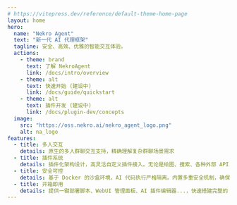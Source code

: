 ```yaml
---
# https://vitepress.dev/reference/default-theme-home-page
layout: home
hero:
  name: "Nekro Agent"
  text: "新一代 AI 代理框架"
  tagline: 安全、高效、优雅的智能交互体验。
  actions:
    - theme: brand
      text: 了解 NekroAgent
      link: /docs/intro/overview
    - theme: alt
      text: 快速开始 (建设中)
      link: /docs/guide/quickstart
    - theme: alt
      text: 插件开发 (建设中)
      link: /docs/plugin-dev/concepts
  image:
    src: "https://oss.nekro.ai/nekro_agent_logo.png"
    alt: na_logo
features:
  - title: 多人交互
    details: 原生的多人群聊交互支持，精确理解复杂群聊场景需求
  - title: 插件系统
    details: 插件化架构设计，高灵活自定义插件接入。无论是绘图、搜索、各种外部 API ... 轻松扩展
  - title: 安全可控
    details: 基于 Docker 的沙盒环境，AI 代码执行严格隔离。内置多重安全机制，确保系统安全稳定运行。
  - title: 开箱即用
    details: 提供一键部署脚本、WebUI 管理面板、AI 插件编辑器...，快速搭建完整的 AI 应用环境。
---
```


<Confetti />
